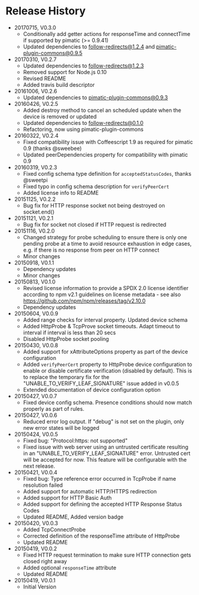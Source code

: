 # Release History

* 20170715, V0.3.0
    * Conditionally add getter actions for responseTime and connectTime if supported by pimatic (>= 0.9.41)
    * Updated dependencies to follow-redirects@1.2.4 and pimatic-plugin-commons@0.9.5
* 20170310, V0.2.7
    * Updated dependencies to follow-redirects@1.2.3
    * Removed support for Node.js 0.10
    * Revised README
    * Added travis build descriptor
* 20161006, V0.2.6
    * Updated dependencies to pimatic-plugin-commons@0.9.3
* 20160426, V0.2.5
    * Added destroy method to cancel an scheduled update when the device is removed or updated
    * Updated dependencies to follow-redirects@0.1.0
    * Refactoring, now using pimatic-plugin-commons
* 20160322, V0.2.4
    * Fixed compatibility issue with Coffeescript 1.9 as required for pimatic 0.9 (thanks @sweebee)
    * Updated peerDependencies property for compatibility with pimatic 0.9
* 20160319, V0.2.3
    * Fixed config schema type definition for `acceptedStatusCodes`, thanks @sweetpi
    * Fixed typo in config schema description for `verifyPeerCert`
    * Added license info to README
* 20151125, V0.2.2
    * Bug fix for HTTP response socket not being destroyed on socket.end()
* 20151121, V0.2.1
    * Bug fix for socket not closed if HTTP request is redirected
* 20151116, V0.2.0
    * Changed strategy for probe scheduling to ensure there is only one pending probe at a time to avoid 
      resource exhaustion in edge cases, e.g. if there is no response from peer on HTTP connect
    * Minor changes
* 20150918, V0.1.1
    * Dependency updates
    * Minor changes
* 20150813, V0.1.0
    * Revised license information to provide a SPDX 2.0 license identifier according to npm v2.1 guidelines 
      on license metadata - see also https://github.com/npm/npm/releases/tag/v2.10.0
    * Dependency updates
* 20150604, V0.0.9
    * Added range checks for interval property. Updated device schema
    * Added HttpProbe & TcpProve socket timeouts. Adapt timeout to interval if interval is less than 20 secs
    * Disabled HttpProbe socket pooling
* 20150430, V0.0.8
    * Added support for xAttributeOptions property as part of the device configuration
    * Added `verifyPeerCert` property to HttpProbe device configuration to enable or disable certificate verification
      (disabled by default). This is to replace the temporary fix for the "UNABLE_TO_VERIFY_LEAF_SIGNATURE" issue
      added in v0.0.5
    * Extended documentation of device configuration option
* 20150427, V0.0.7
    * Fixed device config schema. Presence conditions should now match properly as part of rules.
* 20150427, V0.0.6
    * Reduced error log output. If "debug" is not set on the plugin, only new error states will be logged
* 20150424, V0.0.5
    * Fixed bug: "Protocol:https: not supported"
    * Fixed issue with web server using an untrusted certificate resulting in an "UNABLE_TO_VERIFY_LEAF_SIGNATURE" 
      error. Untrusted cert will be accepted for now. This feature will be configurable with the next release.
* 20150421, V0.0.4
    * Fixed bug: Type reference error occurred in TcpProbe if name resolution failed
    * Added support for automatic HTTP/HTTPS redirection
    * Added support for HTTP Basic Auth
    * Added support for defining the accepted HTTP Response Status Codes
    * Updated README, Added version badge
* 20150420, V0.0.3
    * Added TcpConnectProbe
    * Corrected definition of the responseTime attribute of HttpProbe
    * Updated README 
* 20150419, V0.0.2
    * Fixed HTTP request termination to make sure HTTP connection gets closed right away
    * Added optional ``responseTime`` attribute
    * Updated README   
* 20150419, V0.0.1
    * Initial Version







    



